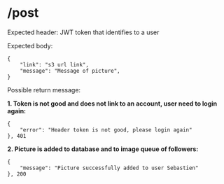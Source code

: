 # /post

Expected header:
JWT token that identifies to a user

Expected body:
```
{
    "link": "s3 url link",
    "message": "Message of picture",
}
```
Possible return message:

**1. Token is not good and does not link to an account, user need to login again:**
```
{
    "error": "Header token is not good, please login again"
}, 401
```

**2. Picture is added to database and to image queue of followers:**
```
{
    "message": "Picture successfully added to user Sebastien"
}, 200
```
